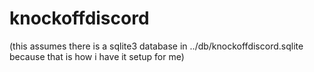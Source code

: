 # knockoffdiscord

(this assumes there is a sqlite3 database in ../db/knockoffdiscord.sqlite because that is how i have it setup for me)

